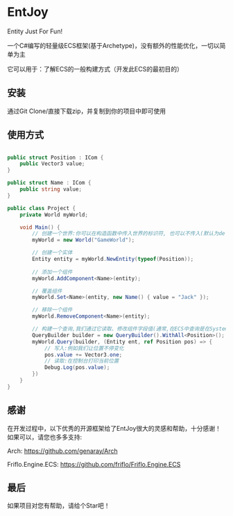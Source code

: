 # EntJoy

Entity Just For Fun!

一个C#编写的轻量级ECS框架(基于Archetype)，没有额外的性能优化，一切以简单为主

它可以用于：了解ECS的一般构建方式（开发此ECS的最初目的）

## 安装
通过Git Clone/直接下载zip，并复制到你的项目中即可使用

## 使用方式

```csharp

public struct Position : ICom {
    public Vector3 value;
}

public struct Name : ICom {
    public string value;
}

public class Project {
    private World myWorld;

    void Main() {
        // 创建一个世界:你可以在构造函数中传入世界的标识符, 也可以不传入(默认为default)
        myWorld = new World("GameWorld");

        // 创建一个实体
        Entity entity = myWorld.NewEntity(typeof(Position));
        
        // 添加一个组件
        myWorld.AddComponent<Name>(entity);

        // 覆盖组件
        myWorld.Set<Name>(entity, new Name() { value = "Jack" });

        // 移除一个组件
        myWorld.RemoveComponent<Name>(entity);

        // 构建一个查询,我们通过它读取、修改组件字段值(通常,在ECS中查询是在System中运行的,你可以自定义这部分逻辑的位置)
        QueryBuilder builder = new QueryBuilder().WithAll<Position>();
        myWorld.Query(builder, (Entity ent, ref Position pos) => {
            // 写入:例如我们让位置不停变化
            pos.value += Vector3.one;
            // 读取:在控制台打印当前位置
            Debug.Log(pos.value);   
        })
    }
}

```

## 感谢
在开发过程中，以下优秀的开源框架给了EntJoy很大的灵感和帮助，十分感谢！如果可以，请您也多多支持:

Arch: https://github.com/genaray/Arch

Friflo.Engine.ECS: https://github.com/friflo/Friflo.Engine.ECS

## 最后
如果项目对您有帮助，请给个Star吧！
